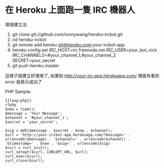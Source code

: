 在 Heroku 上面跑一隻 IRC 機器人
===============================

環境建立法:

1.  git clone git://github.com/ronnywang/heroku-ircbot.git
2.  cd heroku-ircbot
3.  git remote add heroku git@heroku.com:your-ircbot-app
4.  heroku config:set IRC\_HOST=irc.freenode.net IRC\_USER=your\_bot\_nick IRC\_CHANNELS=#your\_channel\_1,#your\_channel\_2 SECRET=your\_secret
3.  git push heroku master

這樣子就建立好環境了, 如果到 http://your-irc-app.herokuapp.com/ 裡面有看到 error 就表示成功了

PHP Sample:
    
    {{lang:php}}
    <?php
    $now = time();
    $message = 'Your Message';
    $channel = '#your_channel_1';
    $secret = 'your_secret';

    $sig = md5($message . $secret . $now . $channel);
    $url = 'http://your-ircbot-app.herokuapp.com/?message=' . urlencode($message) . '&channel=' . urlencode($channel) . '&timestamp=' . $now . '&sig=' . urlencode($sig)
    $curl = curl_init();
    curl_setopt($curl, CURLOPT_URL, $url);
    curl_exec($curl);
    curl_close($curl);
